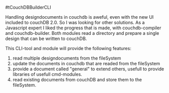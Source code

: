#tCouchDBBuilderCLI

Handling designdocuments in couchdb is aweful, even with the new UI included to couchDB 2.0.
So I was looking for other solutions. As a Javascript expert I liked the progress that is made,
with couchdb-compiler and couchdb-builder. Both modules read a directory and prepare a single
design that can be written to couchDB.

This CLI-tool and module will provide the following features:
   1. read multiple designdocuments from the fileSystem
   2. update the documents in couchdb that are readed from the fileSystem
   3. provide a document called "general" to extend others, usefull to provide libraries of usefull cmd-modules.
   5. read existing documents from couchDB and store them to the fileSystem.

